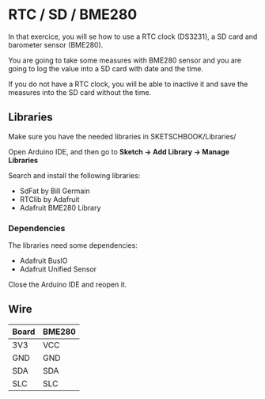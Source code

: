 # RTC / SD / BME280

In that exercice, you will se how to use a RTC clock (DS3231), a SD card and barometer sensor (BME280).

You are going to take some measures with BME280 sensor and you are going to log the value into a SD card with date and the time.

If you do not have a RTC clock, you will be able to inactive it and save the measures into the SD card without the time.

## Libraries
Make sure you have the needed libraries in SKETSCHBOOK/Libraries/

Open Arduino IDE, and then go to **Sketch -> Add Library -> Manage Libraries** 

Search and install the following libraries:

* SdFat by Bill Germain
* RTClib by Adafruit
* Adafruit BME280 Library

### Dependencies
The libraries need some dependencies:

* Adafruit BusIO
* Adafruit Unified Sensor


Close the Arduino IDE and reopen it.

## Wire

Board | BME280
--- | ---
3V3 | VCC
GND | GND
SDA | SDA
SLC | SLC 

